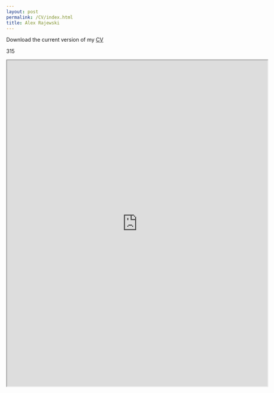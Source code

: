 ```yaml
---
layout: post
permalink: /CV/index.html
title: Alex Rajewski
---
```

Download the current version of my [CV](https://www.dropbox.com/s/8pfqzs33d9349i2/Rajewski_CV_Current.pdf?dl=1)

315

<iframe src="https://drive.google.com/file/d/0B2OBsIhk8AzDY2ZyeGVRVmdaZFU/preview" width="700" height="875"></iframe>




